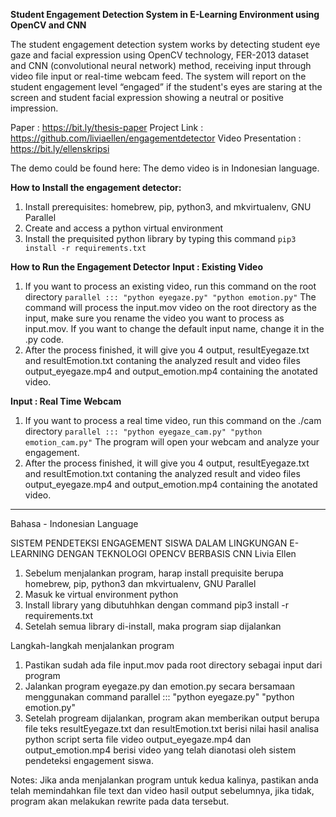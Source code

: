 **Student Engagement Detection System in E-Learning Environment using OpenCV and CNN**

The student engagement detection system works by detecting student eye gaze and facial expression using OpenCV technology, FER-2013 dataset and CNN (convolutional neural network) method, receiving input through video file input or real-time webcam feed. The system will report on
the student engagement level “engaged” if the student's eyes are staring at the screen
and student facial expression showing a neutral or positive impression.

Paper : https://bit.ly/thesis-paper
Project Link : https://github.com/liviaellen/engagementdetector 
Video Presentation : https://bit.ly/ellenskripsi 

The demo could be found here: 
The demo video is in Indonesian language.


**How to Install the engagement detector:**
1. Install prerequisites: homebrew, pip, python3, and mkvirtualenv, GNU Parallel
2. Create and access a python virtual environment
3. Install the prequisited python library by typing this command
``` pip3 install -r requirements.txt ```

**How to Run the Engagement Detector**
**Input : Existing Video**
1. If you want to process an existing video, run this command on the root directory
``` parallel ::: "python eyegaze.py" "python emotion.py" ```
The command will process the input.mov video on the root directory as the input, make sure you rename the video you want to process as input.mov. If you want to change the default input name, change it in the .py code.
2. After the process finished, it will give you 4 output, resultEyegaze.txt and resultEmotion.txt contaning the analyzed result and video files output_eyegaze.mp4 and output_emotion.mp4 containing the anotated video.

**Input : Real Time Webcam**
1. If you want to process a real time video, run this command on the ./cam directory
``` parallel ::: "python eyegaze_cam.py" "python emotion_cam.py" ```
The program will open your webcam and analyze your engagement.
2. After the process finished, it will give you 4 output, resultEyegaze.txt and resultEmotion.txt contaning the analyzed result and video files output_eyegaze.mp4 and output_emotion.mp4 containing the anotated video.


---
Bahasa - Indonesian Language

SISTEM PENDETEKSI ENGAGEMENT SISWA DALAM LINGKUNGAN E-LEARNING DENGAN TEKNOLOGI OPENCV BERBASIS CNN
Livia Ellen 



1. Sebelum menjalankan program, harap install prequisite berupa homebrew, pip, python3 dan mkvirtualenv, GNU Parallel
2. Masuk ke virtual environment python
3. Install library yang dibutuhhkan dengan command
pip3 install -r requirements.txt
4. Setelah semua library di-install, maka program siap dijalankan

Langkah-langkah menjalankan program

1. Pastikan sudah ada file input.mov pada root directory sebagai input dari program
2. Jalankan program eyegaze.py dan emotion.py secara bersamaan menggunakan command
parallel ::: "python eyegaze.py" "python emotion.py"
3. Setelah progream dijalankan, program akan memberikan output berupa file teks resultEyegaze.txt dan resultEmotion.txt berisi nilai hasil analisa python script serta file video output_eyegaze.mp4 dan output_emotion.mp4 berisi video yang telah dianotasi oleh sistem pendeteksi engagement siswa.


Notes: Jika anda menjalankan program untuk kedua kalinya, pastikan anda telah memindahkan file text dan video hasil output sebelumnya, jika tidak, program akan melakukan rewrite pada data tersebut.
